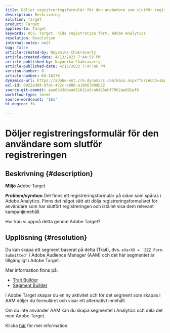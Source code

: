 ```yaml
---
title: Döljer registreringsformulär för den användare som slutför registreringen
description: Beskrivning
solution: Target
product: Target
applies-to: Target
keywords: KCS, Target, hide registration form, Adobe Analytics
resolution: Resolution
internal-notes: null
bug: false
article-created-by: Nayanika Chakravarty
article-created-date: 4/13/2023 7:44:59 PM
article-published-by: Nayanika Chakravarty
article-published-date: 4/13/2023 7:47:06 PM
version-number: 8
article-number: KA-16170
dynamics-url: https://adobe-ent.crm.dynamics.com/main.aspx?forceUCI=1&pagetype=entityrecord&etn=knowledgearticle&id=40db9ca7-33da-ed11-a7c7-6045bd0067ea
exl-id: 0022ed04-97dc-472c-a006-a19b6709db22
source-git-commit: aea6543dbead11611a5ca6425ebf7962ae891ef6
workflow-type: tm+mt
source-wordcount: '161'
ht-degree: 3%

---
```


# Döljer registreringsformulär för den användare som slutför registreringen

## Beskrivning {#description}

<b>Miljö</b>
Adobe Target

<b>Problem/symtom</b>
Det finns ett registreringsformulär på sidan som spåras i Adobe Analytics. Finns det något sätt att dölja registreringsformuläret för användare som har slutfört registreringen och istället visa dem relevant kampanjinnehåll.

Hur kan vi uppnå detta genom Adobe Target?


## Upplösning {#resolution}


Du kan skapa ett segment baserat på detta (Trait), dvs. `eVarXX = 'ZZZ Form Submitted'` i Adobe Audience Manager (AAM) och det här segmentet är tillgängligt i Adobe Target.

Mer information finns på:

- [Trait Builder](https://experienceleague.adobe.com/docs/audience-manager/user-guide/features/traits/trait-builder/about-trait-builder.html?lang=en)
- [Segment Builder](https://experienceleague.adobe.com/docs/audience-manager/user-guide/features/segments/segment-builder.html?lang=en)


I Adobe Target skapar du en ny aktivitet och för det segment som skapas i AAM döljer du formuläret och visar ett alternativt innehåll.

Om du inte använder AAM kan du skapa segmentet i Analytics och dela det med Adobe Target.

Klicka [här](https://experienceleague.adobe.com/docs/analytics/components/segmentation/segmentation-workflow/seg-publish.html?lang=en) för mer information.
